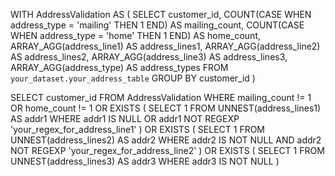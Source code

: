 WITH AddressValidation AS (
  SELECT 
    customer_id,
    COUNT(CASE WHEN address_type = 'mailing' THEN 1 END) AS mailing_count,
    COUNT(CASE WHEN address_type = 'home' THEN 1 END) AS home_count,
    ARRAY_AGG(address_line1) AS address_lines1,
    ARRAY_AGG(address_line2) AS address_lines2,
    ARRAY_AGG(address_line3) AS address_lines3,
    ARRAY_AGG(address_type) AS address_types
  FROM 
    `your_dataset.your_address_table`
  GROUP BY 
    customer_id
)

SELECT 
  customer_id
FROM 
  AddressValidation
WHERE 
  mailing_count != 1
  OR home_count != 1
  OR EXISTS (
    SELECT 1
    FROM UNNEST(address_lines1) AS addr1
    WHERE addr1 IS NULL OR addr1 NOT REGEXP 'your_regex_for_address_line1'
  )
  OR EXISTS (
    SELECT 1
    FROM UNNEST(address_lines2) AS addr2
    WHERE addr2 IS NOT NULL AND addr2 NOT REGEXP 'your_regex_for_address_line2'
  )
  OR EXISTS (
    SELECT 1
    FROM UNNEST(address_lines3) AS addr3
    WHERE addr3 IS NOT NULL
  )

